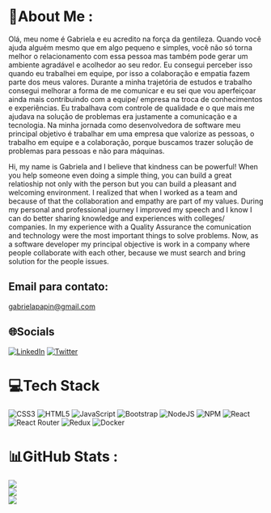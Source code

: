 # 💫About Me :
Olá, meu nome é Gabriela e eu acredito na força da gentileza. Quando você ajuda alguém mesmo que em algo pequeno e simples,
você não só torna melhor o relacionamento com essa pessoa mas também pode gerar um ambiente agradável e acolhedor ao seu redor. 
Eu consegui perceber isso quando eu trabalhei em equipe, por isso a colaboração e empatia fazem parte dos meus valores.
Durante a minha trajetória de estudos e trabalho consegui melhorar a forma de me comunicar e eu sei que vou aperfeiçoar 
ainda mais contribuindo com a equipe/ empresa na troca de conhecimentos e experiências. Eu trabalhava com controle de qualidade
e o que mais me ajudava na solução de problemas era justamente a comunicação e a tecnologia.
Na minha jornada como desenvolvedora de software meu principal objetivo é trabalhar em uma empresa que valorize as pessoas, o 
trabalho em equipe e a colaboração, porque buscamos trazer solução de problemas para pessoas e não para máquinas.

Hi, my name is Gabriela and I believe that kindness can be powerful! When you help someone even doing a simple thing, you can build 
a great relatioship not only with the person but you can build a pleasant and welcoming environment. I realized that when I worked as a team 
and because of that the collaboration and empathy are part of my values.
During my personal and professional journey I improved my speech and I know I can do better sharing knowledge and experiences with colleges/ 
companies. In my experience with a Quality Assurance the comunication and technology were the most important things to solve problems. 
Now, as a software developer my principal objective is work in a company where people collaborate with each other, because we must search and 
bring solution for the people issues.

## Email para contato: 
  gabrielapapin@gmail.com

## 🌐Socials
[![LinkedIn](https://img.shields.io/badge/LinkedIn-%230077B5.svg?logo=linkedin&logoColor=white)](https://www.linkedin.com/in/gabrielapapin/) 
[![Twitter](https://twitter.com/oOoArcanjooOo)](https://twitter.com/GabrielaPapin)

# 💻Tech Stack
![CSS3](https://img.shields.io/badge/css3-%231572B6.svg?style=for-the-badge&logo=css3&logoColor=white) ![HTML5](https://img.shields.io/badge/html5-%23E34F26.svg?style=for-the-badge&logo=html5&logoColor=white) ![JavaScript](https://img.shields.io/badge/javascript-%23323330.svg?style=for-the-badge&logo=javascript&logoColor=%23F7DF1E) ![Bootstrap](https://img.shields.io/badge/bootstrap-%23563D7C.svg?style=for-the-badge&logo=bootstrap&logoColor=white) ![NodeJS](https://img.shields.io/badge/node.js-6DA55F?style=for-the-badge&logo=node.js&logoColor=white) ![NPM](https://img.shields.io/badge/NPM-%23000000.svg?style=for-the-badge&logo=npm&logoColor=white) ![React](https://img.shields.io/badge/react-%2320232a.svg?style=for-the-badge&logo=react&logoColor=%2361DAFB) ![React Router](https://img.shields.io/badge/React_Router-CA4245?style=for-the-badge&logo=react-router&logoColor=white) ![Redux](https://img.shields.io/badge/redux-%23593d88.svg?style=for-the-badge&logo=redux&logoColor=white) ![Docker](https://img.shields.io/badge/docker-%230db7ed.svg?style=for-the-badge&logo=docker&logoColor=white)
# 📊GitHub Stats :
![](https://github-readme-stats.vercel.app/api?username=GabisPapin&theme=blue-green&hide_border=false&include_all_commits=false&count_private=false)<br/>
![](https://github-readme-streak-stats.herokuapp.com/?user=GabisPapin&theme=blue-green&hide_border=false)<br/>
![](https://github-readme-stats.vercel.app/api/top-langs/?username=GabisPapin&theme=blue-green&hide_border=false&include_all_commits=false&count_private=false&layout=compact)

